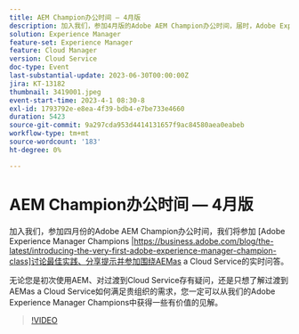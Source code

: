 ```yaml
---
title: AEM Champion办公时间 — 4月版
description: 加入我们，参加4月版的Adobe AEM Champion办公时间，届时，Adobe Experience Manager Champion小组将讨论最佳实践、分享提示并参与围绕AEMas a Cloud Service的现场问答。 无论您是初次使用AEM、对过渡到Cloud Service存有疑问，还是只想了解过渡到AEMas a Cloud Service如何满足贵组织的需求，您一定可以从我们的Adobe Experience Manager Champions中获得一些有价值的见解。
solution: Experience Manager
feature-set: Experience Manager
feature: Cloud Manager
version: Cloud Service
doc-type: Event
last-substantial-update: 2023-06-30T00:00:00Z
jira: KT-13182
thumbnail: 3419001.jpeg
event-start-time: 2023-4-1 08:30-8
exl-id: 1793792e-e8ea-4f39-bdb4-e7be733e4660
duration: 5423
source-git-commit: 9a297cda953d4414131657f9ac84580aea0eabeb
workflow-type: tm+mt
source-wordcount: '183'
ht-degree: 0%

---
```


# AEM Champion办公时间 — 4月版

加入我们，参加四月份的Adobe AEM Champion办公时间，我们将参加 [Adobe Experience Manager Champions |https://business.adobe.com/blog/the-latest/introducing-the-very-first-adobe-experience-manager-champion-class]讨论最佳实践、分享提示并参加围绕AEMas a Cloud Service的实时问答。

无论您是初次使用AEM、对过渡到Cloud Service存有疑问，还是只想了解过渡到AEMas a Cloud Service如何满足贵组织的需求，您一定可以从我们的Adobe Experience Manager Champions中获得一些有价值的见解。

>[!VIDEO](https://video.tv.adobe.com/v/3419001/?learn=on)
